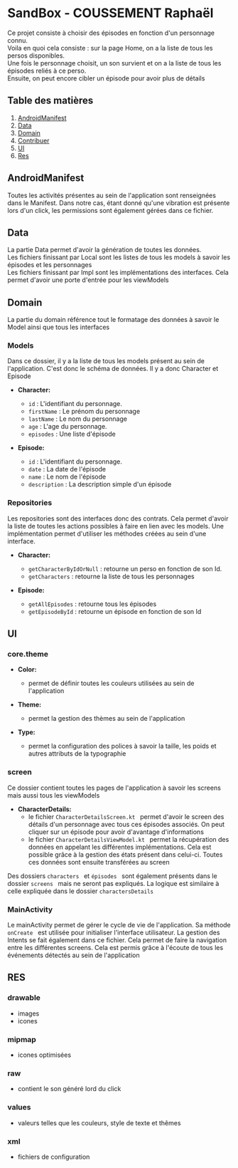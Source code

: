 
# SandBox - COUSSEMENT Raphaël

Ce projet consiste à choisir des épisodes en fonction d'un personnage connu.  
Voila en quoi cela consiste : sur la page Home, on a la liste de tous les persos disponibles.  
Une fois le personnage choisit, un son survient et on a la liste de tous les épisodes reliés à ce perso.  
Ensuite, on peut encore cibler un épisode pour avoir plus de détails

## Table des matières
1. [AndroidManifest  ](#androidmanifest )
2. [Data  ](#data )
3. [Domain](#domain)
4. [Contribuer](#contribuer)
5. [UI](#ui)
6.  [Res  ](#res )

## AndroidManifest
Toutes les activités présentes au sein de l'application sont renseignées dans le Manifest.
Dans notre cas, étant donné qu'une vibration est présente lors d'un click, les permissions sont également gérées dans ce fichier.
## Data
La partie Data permet d'avoir la génération de toutes les données.   
Les fichiers finissant par Local sont les listes de tous les models à savoir les épisodes et les personnages  
Les fichiers finissant par Impl sont les implémentations des interfaces. Cela permet d'avoir une porte d'entrée pour les viewModels

## Domain
La partie du domain référence tout le formatage des données à savoir le Model ainsi que tous les interfaces

### Models
Dans ce dossier, il y a la liste de tous les models présent au sein de l'application. C'est donc le schéma de données. Il y a donc Character et Episode

-  **Character:**
    -  `id` : L'identifiant du personnage.
    -   `firstName` : Le prénom du personnage
    -   `lastName` : Le nom du personnage
    -  `age` : L'age du personnage.
    - `episodes` : Une liste d'épisode

-  **Episode:**
    -  `id` : L'identifiant du personnage.
    -   `date` : La date de l'épisode
    -   `name` : Le nom de l'épisode
    -  `description` : La description simple d'un épisode

### Repositories

Les repositories sont des interfaces donc des contrats. Cela permet d'avoir la liste de toutes les actions possibles à faire en lien avec les models. Une implémentation permet d'utiliser les méthodes créées au sein d'une interface.
-  **Character:**
    -  `getCharacterByIdOrNull` : retourne un perso en fonction de son Id.
    -   `getCharacters` : retourne la liste de tous les personnages

-  **Episode:**
    -  `getAllEpisodes` : retourne tous les épisodes
    -   `getEpisodeById` : retourne un épisode en fonction de son Id


## UI
### core.theme

- **Color:**
    - permet de définir toutes les couleurs utilisées au sein de l'application

- **Theme:**
    - permet la gestion des thèmes au sein de l'application

- **Type:**
    - permet la configuration des polices à savoir la taille, les poids et autres attributs de la typographie

### screen
Ce dossier contient toutes les pages de l'application à savoir les screens mais aussi tous les viewModels
- **CharacterDetails:**
    - le fichier `CharacterDetailsScreen.kt ` permet d'avoir le screen des détails d'un personnage avec tous ces épisodes associés. On peut cliquer sur un épisode pour avoir d'avantage d'informations
    - le fichier  `CharacterDetailsViewModel.kt ` permet la récupération des données en appelant les différentes implémentations. Cela est possible grâce à la gestion des états présent dans celui-ci. Toutes ces données sont ensuite transférées au screen

Des dossiers `characters ` et `épisodes ` sont également présents dans le dossier `screens `  mais ne seront pas expliqués. La logique est similaire à celle expliquée dans le dossier `charactersDetails `

### MainActivity

Le mainActivity permet de gérer le cycle de vie de l'application. Sa méthode `onCreate `  est utilisée pour initialiser l'interface utilisateur. La gestion des Intents se fait également dans ce fichier. Cela permet de faire la navigation entre les différentes screens. Cela est permis grâce à l'écoute de tous les événements détectés au sein de l'application

## RES

### drawable
- images
- icones

### mipmap
- icones optimisées


### raw
- contient le son généré lord du click

### values
- valeurs telles que les couleurs, style de texte et thêmes

### xml
- fichiers de configuration